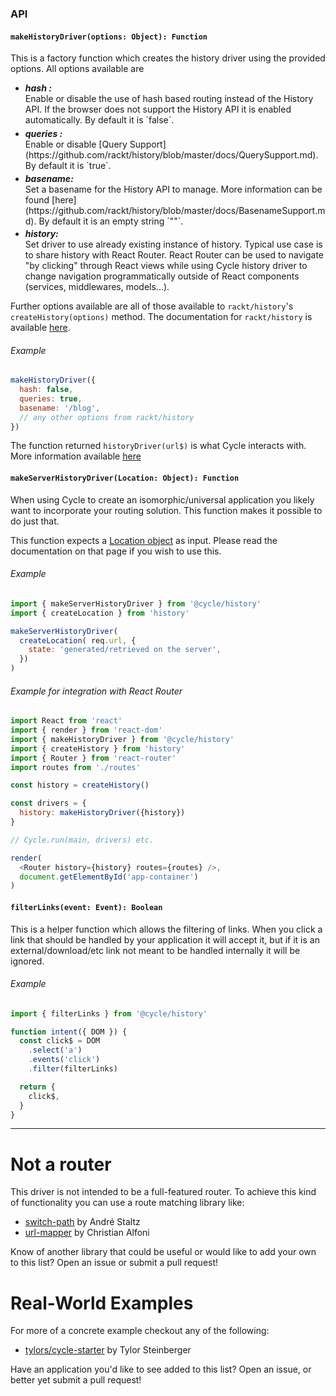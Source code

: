 ### API

#### `makeHistoryDriver(options: Object): Function`
This is a factory function which creates the history driver using the provided options. All options available are

  - <h5 style="margin:0;">hash :</h5>
    Enable or disable the use of hash based routing instead of the History API. If the browser does not support the History API it is enabled automatically. By default it is `false`.
  - <h5 style="margin:0;margin-top:0.35em;">queries :</h5>
    Enable or disable [Query Support](https://github.com/rackt/history/blob/master/docs/QuerySupport.md). By default it is `true`.
  - <h5 style="margin:0;margin-top:0.25em;">basename: </h5>
    Set a basename for the History API to manage. More information can be found [here](https://github.com/rackt/history/blob/master/docs/BasenameSupport.md). By default it is an empty string `""`.
  - <h5 style="margin:0;margin-top:0.25em;">history: </h5>
    Set driver to use already existing instance of history. Typical use case is to share history with React Router.
    React Router can be used to navigate "by clicking" through React views while using Cycle history driver to change navigation programmatically outside of React components (services, middlewares, models...).

Further options available are all of those available to `rackt/history`'s `createHistory(options)` method. The documentation for `rackt/history` is available [here](https://github.com/rackt/history/tree/master/docs).

###### Example
```js
makeHistoryDriver({
  hash: false,
  queries: true,
  basename: '/blog',
  // any other options from rackt/history
})
```
The function returned `historyDriver(url$)` is what Cycle interacts with. More information available [here](https://github.com/cyclejs/cycle-history/tree/master/docs/historyDriver.md)

#### `makeServerHistoryDriver(Location: Object): Function`

When using Cycle to create an isomorphic/universal application you likely want to incorporate your routing solution. This function makes it possible to do just that.

This function expects a [Location object](https://github.com/rackt/history/blob/master/docs/Location.md) as input. Please read the documentation on that page if you wish to use this.

###### Example
```js
import { makeServerHistoryDriver } from '@cycle/history'
import { createLocation } from 'history'

makeServerHistoryDriver(
  createLocation( req.url, {
    state: 'generated/retrieved on the server',
  })
)
```

###### Example for integration with React Router
```js
import React from 'react'
import { render } from 'react-dom'
import { makeHistoryDriver } from '@cycle/history'
import { createHistory } from 'history'
import { Router } from 'react-router'
import routes from './routes'

const history = createHistory()

const drivers = {
  history: makeHistoryDriver({history})
}

// Cycle.run(main, drivers) etc.

render(
  <Router history={history} routes={routes} />,
  document.getElementById('app-container')
)  
```

#### `filterLinks(event: Event): Boolean`

This is a helper function which allows the filtering of links. When you click a link that should be handled by your application it will accept it, but if it is an external/download/etc link not meant to be handled internally it will be ignored.

###### Example
```js
import { filterLinks } from '@cycle/history'

function intent({ DOM }) {
  const click$ = DOM
    .select('a')
    .events('click')
    .filter(filterLinks)

  return {
    click$,
  }
}
```

<hr />

# Not a router

This driver is not intended to be a full-featured router. To achieve this kind of functionality you can use a route matching library like:

- [switch-path](https://github.com/staltz/switch-path
  ) by André Staltz
- [url-mapper](https://github.com/christianalfoni/url-mapper) by Christian Alfoni

Know of another library that could be useful or would like to add your own to this list? Open an issue or submit a pull request!

# Real-World Examples

For more of a concrete example checkout any of the following:

- [tylors/cycle-starter](https://github.com/tylors/cycle-starter) by Tylor Steinberger

Have an application you'd like to see added to this list? Open an issue, or better yet submit a pull request!
